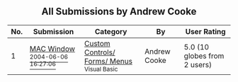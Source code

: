 ﻿<div align="center">

## All Submissions by Andrew Cooke

</div>

No.  | Submission | Category | By   | User Rating
---- | ---------- | -------- | ---- | -----------
1 | [MAC Window<br /><sup>2004-06-06 16:27:06</sup>](https://github.com/Planet-Source-Code/andrew-cooke-mac-window__1-55530) | [Custom Controls/ Forms/  Menus<br /><sup>Visual Basic</sup>](../ByCategory/custom-controls-forms-menus__1-4.md) | Andrew Cooke | 5.0 (10 globes from 2 users)
